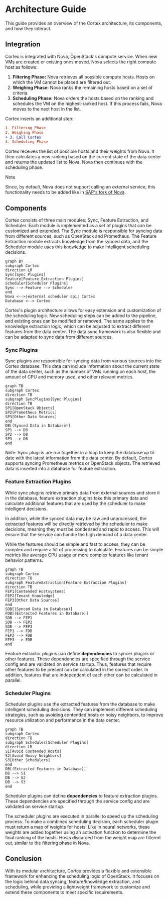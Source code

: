 # Architecture Guide

This guide provides an overview of the Cortex architecture, its components, and how they interact.

## Integration

Cortex is integrated with Nova, OpenStack's compute service. When new VMs are created or existing ones moved, Nova selects the right compute host as follows:

1. **Filtering Phase:** Nova retrieves all possible compute hosts. Hosts on which the VM cannot be placed are filtered out.
2. **Weighing Phase:** Nova ranks the remaining hosts based on a set of criteria.
3. **Scheduling Phase:** Nova orders the hosts based on the ranking and schedules the VM on the highest-ranked host. If this process fails, Nova moves to the next host in the list.

Cortex inserts an additional step:

```diff
1. Filtering Phase
2. Weighing Phase
+ 3. Call Cortex
4. Scheduling Phase
```

Cortex receives the list of possible hosts and their weights from Nova. It then calculates a new ranking based on the current state of the data center and returns the updated list to Nova. Nova then continues with the scheduling phase.

> [!NOTE]
> Since, by default, Nova does not support calling an external service, this functionality needs to be added like in [SAP's fork of Nova](https://github.com/sapcc/nova/blob/stable/xena-m3/nova/scheduler/external.py).

## Components

Cortex consists of three main modules: Sync, Feature Extraction, and Scheduler. Each module is implemented as a set of plugins that can be customized and extended. The Sync module is responsible for syncing data from different sources, such as OpenStack and Prometheus. The Feature Extraction module extracts knowledge from the synced data, and the Scheduler module uses this knowledge to make intelligent scheduling decisions.

```mermaid
graph BT
subgraph Cortex
direction LR
Sync[Sync Plugins]
Feature[Feature Extraction Plugins]
Scheduler[Scheduler Plugins]
Sync --> Feature --> Scheduler
end
Nova <-->|external scheduler api| Cortex
Database <--> Cortex
```

Cortex's plugin architecture allows for easy extension and customization of the scheduling logic. New scheduling steps can be added to the pipeline, and existing ones can be modified or removed. The same applies to the knowledge extraction logic, which can be adjusted to extract different features from the data center. The data sync framework is also flexible and can be adapted to sync data from different sources.

### Sync Plugins

Sync plugins are responsible for syncing data from various sources into the Cortex database. This data can include information about the current state of the data center, such as the number of VMs running on each host, the amount of CPU and memory used, and other relevant metrics.

```mermaid
graph TB
subgraph Cortex
direction TB
subgraph SyncPlugins[Sync Plugins]
direction TB
SP1[OpenStack Objects]
SP2[Prometheus Metrics]
SP3[Other Data Sources]
end
DB[(Synced Data in Database)]
SP1 --> DB
SP2 --> DB
SP3 --> DB
end
```

Note: Sync plugins are run together in a loop to keep the database up to date with the latest information from the data center. By default, Cortex supports syncing Prometheus metrics or OpenStack objects. The retrieved data is inserted into a database for feature extraction.

### Feature Extraction Plugins

While sync plugins retrieve primary data from external sources and store it in the database, feature extraction plugins take this primary data and calculate additional features that are used by the scheduler to make intelligent decisions.

In addition, while the synced data may be raw and unprocessed, the extracted features will be directly retrieved by the scheduler to make decisions, meaning they must be condensed and rapid to access. This will ensure that the service can handle the high demand of a data center.

While the features should be simple and fast to access, they can be complex and require a lot of processing to calculate. Features can be simple metrics like average CPU usage or more complex features like tenant behavior patterns.

```mermaid
graph TB
subgraph Cortex
direction TB
subgraph FeatureExtraction[Feature Extraction Plugins]
direction TB
FEP1[Contended Hostsystems]
FEP2[Tenant Knowledge]
FEP3[Other Data Sources]
end
SDB[(Synced Data in Database)]
FDB[(Extracted Features in Database)]
SDB --> FEP1
SDB --> FEP2
SDB --> FEP3
FEP1 --> FDB
FEP2 --> FDB
FEP3 --> FDB
end
```

Feature extractor plugins can define **dependencies** to syncer plugins or other features. These dependencies are specified through the service config and are validated on service startup. Thus, features that require other features to be present can be calculated in the correct order. In addition, features that are independent of each other can be calculated in parallel.

### Scheduler Plugins

Scheduler plugins use the extracted features from the database to make intelligent scheduling decisions. They can implement different scheduling strategies, such as avoiding contended hosts or noisy neighbors, to improve resource utilization and performance in the data center.

```mermaid
graph TB
subgraph Cortex
direction TB
subgraph Scheduler[Scheduler Plugins]
direction LR
S1[Avoid Contended Hosts]
S2[Avoid Noisy Neighbors]
S3[Other Schedulers]
end
DB[(Extracted Features in Database)]
DB --> S1
DB --> S2
DB --> S3
end
```

Scheduler plugins can define **dependencies** to feature extraction plugins. These dependencies are specified through the service config and are validated on service startup.

The scheduler plugins are executed in parallel to speed up the scheduling process. To make a combined scheduling decision, each scheduler plugin must return a map of weights for hosts. Like in neural networks, these weights are added together using an activation function to determine the final ranking of the hosts. Hosts discarded from the weight map are filtered out, similar to the filtering phase in Nova.

## Conclusion

With its modular architecture, Cortex provides a flexible and extensible framework for enhancing the scheduling logic of OpenStack. It focuses on the logic behind data syncing, feature/knowledge extraction, and scheduling, while providing a lightweight framework to customize and extend these components to meet specific requirements.
